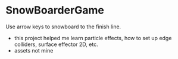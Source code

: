 # SnowBoarderGame

Use arrow keys to snowboard to the finish line.

- this project helped me learn particle effects, how to set up edge colliders, surface effector 2D, etc.
- assets not mine
